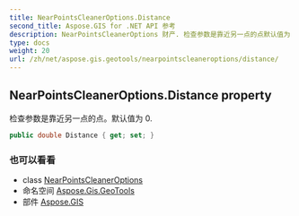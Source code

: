 ```yaml
---
title: NearPointsCleanerOptions.Distance
second_title: Aspose.GIS for .NET API 参考
description: NearPointsCleanerOptions 财产. 检查参数是靠近另一点的点默认值为 0.
type: docs
weight: 20
url: /zh/net/aspose.gis.geotools/nearpointscleaneroptions/distance/
---
```

## NearPointsCleanerOptions.Distance property

检查参数是靠近另一点的点。默认值为 0.

```csharp
public double Distance { get; set; }
```

### 也可以看看

* class [NearPointsCleanerOptions](../)
* 命名空间 [Aspose.Gis.GeoTools](../../nearpointscleaneroptions/)
* 部件 [Aspose.GIS](../../../)


